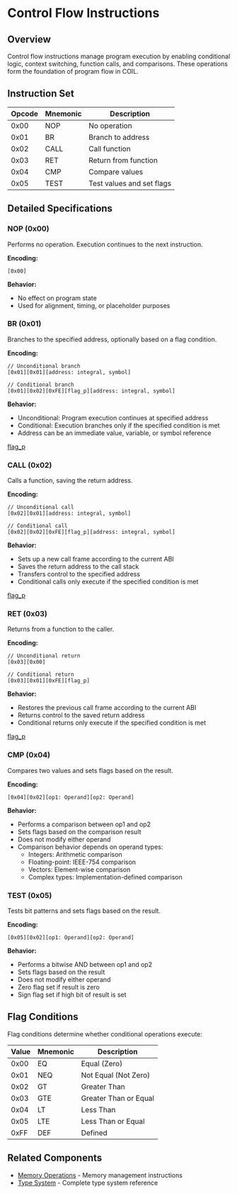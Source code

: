 # Control Flow Instructions

## Overview

Control flow instructions manage program execution by enabling conditional logic, context switching, function calls, and comparisons. These operations form the foundation of program flow in COIL.

## Instruction Set

| Opcode | Mnemonic | Description |
|--------|----------|-------------|
| 0x00   | NOP      | No operation |
| 0x01   | BR       | Branch to address |
| 0x02   | CALL     | Call function |
| 0x03   | RET      | Return from function |
| 0x04   | CMP      | Compare values |
| 0x05   | TEST     | Test values and set flags |

## Detailed Specifications

### NOP (0x00)

Performs no operation. Execution continues to the next instruction.

**Encoding:**
```
[0x00]
```

**Behavior:**
- No effect on program state
- Used for alignment, timing, or placeholder purposes

### BR (0x01)

Branches to the specified address, optionally based on a flag condition.

**Encoding:**
```
// Unconditional branch
[0x01][0x01][address: integral, symbol]

// Conditional branch
[0x01][0x02][0xFE][flag_p][address: integral, symbol]
```

**Behavior:**
- Unconditional: Program execution continues at specified address
- Conditional: Execution branches only if the specified condition is met
- Address can be an immediate value, variable, or symbol reference

[flag_p](./../types/parameters.md#flags_p)

### CALL (0x02)

Calls a function, saving the return address.

**Encoding:**
```
// Unconditional call
[0x02][0x01][address: integral, symbol]

// Conditional call
[0x02][0x02][0xFE][flag_p][address: integral, symbol]
```

**Behavior:**
- Sets up a new call frame according to the current ABI
- Saves the return address to the call stack
- Transfers control to the specified address
- Conditional calls only execute if the specified condition is met

[flag_p](./../types/parameters.md#flags_p)

### RET (0x03)

Returns from a function to the caller.

**Encoding:**
```
// Unconditional return
[0x03][0x00]

// Conditional return
[0x03][0x01][0xFE][flag_p]
```

**Behavior:**
- Restores the previous call frame according to the current ABI
- Returns control to the saved return address
- Conditional returns only execute if the specified condition is met

[flag_p](./../types/parameters.md#flags_p)

### CMP (0x04)

Compares two values and sets flags based on the result.

**Encoding:**
```
[0x04][0x02][op1: Operand][op2: Operand]
```

**Behavior:**
- Performs a comparison between op1 and op2
- Sets flags based on the comparison result
- Does not modify either operand
- Comparison behavior depends on operand types:
  - Integers: Arithmetic comparison
  - Floating-point: IEEE-754 comparison
  - Vectors: Element-wise comparison
  - Complex types: Implementation-defined comparison

### TEST (0x05)

Tests bit patterns and sets flags based on the result.

**Encoding:**
```
[0x05][0x02][op1: Operand][op2: Operand]
```

**Behavior:**
- Performs a bitwise AND between op1 and op2
- Sets flags based on the result
- Does not modify either operand
- Zero flag set if result is zero
- Sign flag set if high bit of result is set

## Flag Conditions

Flag conditions determine whether conditional operations execute:

| Value | Mnemonic | Description |
|-------|----------|-------------|
| 0x00  | EQ       | Equal (Zero) |
| 0x01  | NEQ      | Not Equal (Not Zero) |
| 0x02  | GT       | Greater Than |
| 0x03  | GTE      | Greater Than or Equal |
| 0x04  | LT       | Less Than |
| 0x05  | LTE      | Less Than or Equal |
| 0xFF  | DEF      | Defined |

## Related Components

- [Memory Operations](./memory-operations.md) - Memory management instructions
- [Type System](../types/type-system.md) - Complete type system reference